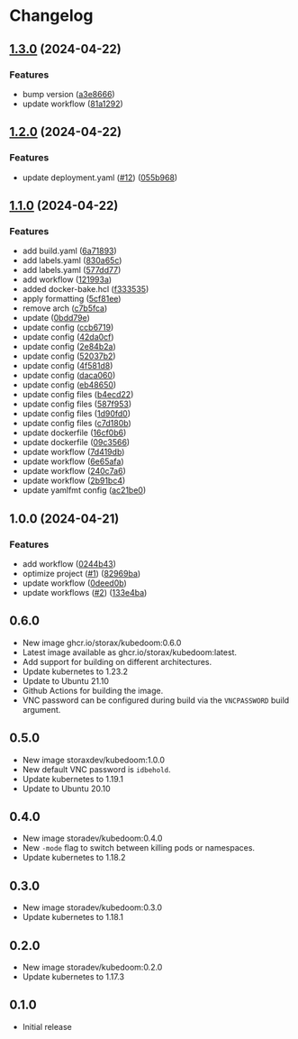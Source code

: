 # Changelog

## [1.3.0](https://github.com/beholdenkey/kubedoom/compare/v1.2.0...v1.3.0) (2024-04-22)


### Features

* bump version ([a3e8666](https://github.com/beholdenkey/kubedoom/commit/a3e8666f2470f49f104cae4da1e6d6062d4849a8))
* update workflow ([81a1292](https://github.com/beholdenkey/kubedoom/commit/81a12921a839a0d51d92cfbce34d21eeec128ecc))

## [1.2.0](https://github.com/beholdenkey/kubedoom/compare/v1.1.0...v1.2.0) (2024-04-22)


### Features

* update deployment.yaml ([#12](https://github.com/beholdenkey/kubedoom/issues/12)) ([055b968](https://github.com/beholdenkey/kubedoom/commit/055b9685976fc9a9cd3f5beb4fa4860a9b54343e))

## [1.1.0](https://github.com/beholdenkey/kubedoom/compare/v1.0.0...v1.1.0) (2024-04-22)

### Features

- add build.yaml ([6a71893](https://github.com/beholdenkey/kubedoom/commit/6a718938836205c3c55601efd6793447ec6a1eba))
- add labels.yaml ([830a65c](https://github.com/beholdenkey/kubedoom/commit/830a65cc8ae610ee9612fe9013d4fa6f88cb49c6))
- add labels.yaml ([577dd77](https://github.com/beholdenkey/kubedoom/commit/577dd779aed62db77ac090c55f2f00a557b7e85c))
- add workflow ([121993a](https://github.com/beholdenkey/kubedoom/commit/121993a4748df7b0115e1fcc96ef12137bc8b9ac))
- added docker-bake.hcl ([f333535](https://github.com/beholdenkey/kubedoom/commit/f3335354867aba3b6c314bdba8cb65451bac499f))
- apply formatting ([5cf81ee](https://github.com/beholdenkey/kubedoom/commit/5cf81eeea163862ab537c7516af0e491ee8d464a))
- remove arch ([c7b5fca](https://github.com/beholdenkey/kubedoom/commit/c7b5fcaf977b4eaf7c62009b97b3c21757b752e6))
- update ([0bdd79e](https://github.com/beholdenkey/kubedoom/commit/0bdd79e1af7fe4ad244ea44a6e965afc44b030e2))
- update config ([ccb6719](https://github.com/beholdenkey/kubedoom/commit/ccb671983c302bbb0f13e622feddc900c3f301ff))
- update config ([42da0cf](https://github.com/beholdenkey/kubedoom/commit/42da0cf7d8d5f0a9297e72b0adee4324fee0d855))
- update config ([2e84b2a](https://github.com/beholdenkey/kubedoom/commit/2e84b2a36b732cea03c94209a760b7d36a7a0a3d))
- update config ([52037b2](https://github.com/beholdenkey/kubedoom/commit/52037b2012d32616a0eb79e2b058d0907222e7c6))
- update config ([4f581d8](https://github.com/beholdenkey/kubedoom/commit/4f581d8573f4eec1fbdc05077c7b7562c4210ec1))
- update config ([daca060](https://github.com/beholdenkey/kubedoom/commit/daca0607d8df1f89fbfd3d9cd8f1741789359c80))
- update config ([eb48650](https://github.com/beholdenkey/kubedoom/commit/eb486505cd39c2b1ac7a335e68f520d0a6ada864))
- update config files ([b4ecd22](https://github.com/beholdenkey/kubedoom/commit/b4ecd223a67c902043c847be162628c9ea090a1b))
- update config files ([587f953](https://github.com/beholdenkey/kubedoom/commit/587f9539dd1c67b22fdad18026fa303ecc62c51a))
- update config files ([1d90fd0](https://github.com/beholdenkey/kubedoom/commit/1d90fd02723b54be764afb1e6bb44270441c9623))
- update config files ([c7d180b](https://github.com/beholdenkey/kubedoom/commit/c7d180b40d0807a737f5c32cf233e17840dbdf57))
- update dockerfile ([16cf0b6](https://github.com/beholdenkey/kubedoom/commit/16cf0b69e703b7c28bf948fc41015f37738d73c3))
- update dockerfile ([09c3566](https://github.com/beholdenkey/kubedoom/commit/09c3566eb5d0495bc24b850c1c830af5d4a06b26))
- update workflow ([7d419db](https://github.com/beholdenkey/kubedoom/commit/7d419db9256df0cc6d80d4661e5b6d542fe96637))
- update workflow ([6e65afa](https://github.com/beholdenkey/kubedoom/commit/6e65afaba5e9744cfbba2ab9ad1fe80377981b51))
- update workflow ([240c7a6](https://github.com/beholdenkey/kubedoom/commit/240c7a63e4d4c7882379e68097f637068ccc388f))
- update workflow ([2b91bc4](https://github.com/beholdenkey/kubedoom/commit/2b91bc4b8f86a18eab586d81ee1d40ba70932f36))
- update yamlfmt config ([ac21be0](https://github.com/beholdenkey/kubedoom/commit/ac21be0f642f9c714b371f37f8ec74319e38a680))

## 1.0.0 (2024-04-21)

### Features

- add workflow ([0244b43](https://github.com/beholdenkey/kubedoom/commit/0244b4326f9324c3bd91efa648344fdf93140c87))
- optimize project ([#1](https://github.com/beholdenkey/kubedoom/issues/1)) ([82969ba](https://github.com/beholdenkey/kubedoom/commit/82969ba4c2b0e2695814225b660a2b333acd1477))
- update workflow ([0deed0b](https://github.com/beholdenkey/kubedoom/commit/0deed0b0fa35da84d96c7d2d521231a8e2f39168))
- update workflows ([#2](https://github.com/beholdenkey/kubedoom/issues/2)) ([133e4ba](https://github.com/beholdenkey/kubedoom/commit/133e4bacdb5cbfb33887235ed36c8ede66a892f5))

## 0.6.0

- New image ghcr.io/storax/kubedoom:0.6.0
- Latest image available as ghcr.io/storax/kubedoom:latest.
- Add support for building on different architectures.
- Update kubernetes to 1.23.2
- Update to Ubuntu 21.10
- Github Actions for building the image.
- VNC password can be configured during build via the `VNCPASSWORD` build argument.

## 0.5.0

- New image storaxdev/kubedoom:1.0.0
- New default VNC password is `idbehold`.
- Update kubernetes to 1.19.1
- Update to Ubuntu 20.10

## 0.4.0

- New image storadev/kubedoom:0.4.0
- New `-mode` flag to switch between killing pods or namespaces.
- Update kubernetes to 1.18.2

## 0.3.0

- New image storadev/kubedoom:0.3.0
- Update kubernetes to 1.18.1

## 0.2.0

- New image storadev/kubedoom:0.2.0
- Update kubernetes to 1.17.3

## 0.1.0

- Initial release
